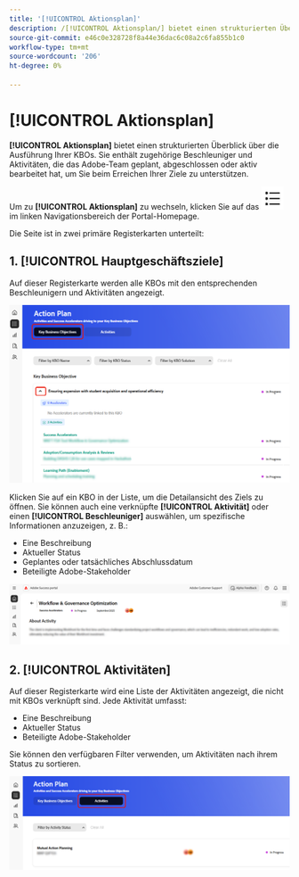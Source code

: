 ```yaml
---
title: '[!UICONTROL Aktionsplan]'
description: /[!UICONTROL Aktionsplan/] bietet einen strukturierten Überblick über die Ausführung Ihrer KBOs. Sie enthält zugehörige Beschleuniger und Aktivitäten, die das Adobe-Team geplant, abgeschlossen oder aktiv bearbeitet hat, um Sie beim Erreichen Ihrer Ziele zu unterstützen.
source-git-commit: e46c0e328728f8a44e36dac6c08a2c6fa855b1c0
workflow-type: tm+mt
source-wordcount: '206'
ht-degree: 0%

---
```



# [!UICONTROL Aktionsplan]

**[!UICONTROL Aktionsplan]** bietet einen strukturierten Überblick über die Ausführung Ihrer KBOs. Sie enthält zugehörige Beschleuniger und Aktivitäten, die das Adobe-Team geplant, abgeschlossen oder aktiv bearbeitet hat, um Sie beim Erreichen Ihrer Ziele zu unterstützen.

Um zu **[!UICONTROL Aktionsplan]** zu wechseln, klicken Sie auf das ![Aktionsplan-Symbol](/help/adobe-success-portal/assets/action-plan-icon.png) im linken Navigationsbereich der Portal-Homepage.

Die Seite ist in zwei primäre Registerkarten unterteilt:

## &#x200B;1. [!UICONTROL Hauptgeschäftsziele]

Auf dieser Registerkarte werden alle KBOs mit den entsprechenden Beschleunigern und Aktivitäten angezeigt.

![action-plan-kbo-tab](/help/adobe-success-portal/assets/action-plan-kbo-tab.png)

Klicken Sie auf ein KBO in der Liste, um die Detailansicht des Ziels zu öffnen. Sie können auch eine verknüpfte **[!UICONTROL Aktivität]** oder einen **[!UICONTROL Beschleuniger]** auswählen, um spezifische Informationen anzuzeigen, z. B.:

* Eine Beschreibung
* Aktueller Status
* Geplantes oder tatsächliches Abschlussdatum
* Beteiligte Adobe-Stakeholder

![action-plan-kbo-tab-about-activity](/help/adobe-success-portal/assets/action-plan-kbo-tab-about-activity.png)

## &#x200B;2. [!UICONTROL Aktivitäten]

Auf dieser Registerkarte wird eine Liste der Aktivitäten angezeigt, die nicht mit KBOs verknüpft sind. Jede Aktivität umfasst:

* Eine Beschreibung
* Aktueller Status
* Beteiligte Adobe-Stakeholder

Sie können den verfügbaren Filter verwenden, um Aktivitäten nach ihrem Status zu sortieren.

![action-plan-activity-tab](/help/adobe-success-portal/assets/action-plan-activity-tab.png)
